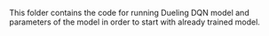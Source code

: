 This folder contains the code for running Dueling DQN model and parameters of the model in order to start with already trained model. 

